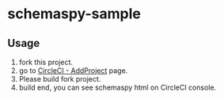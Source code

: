 # schemaspy-sample

## Usage
1. fork this project.
2. go to [CircleCI - AddProject](https://circleci.com/add-projects) page.
3. Please build fork project.
4. build end, you can see schemaspy html on CircleCI console.
